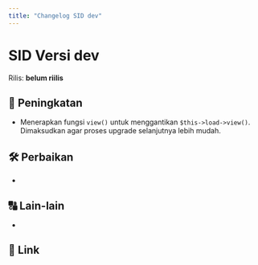 ```yaml
---
title: "Changelog SID dev"
---
```


# SID Versi dev

Rilis: __belum riilis__

## :rocket: Peningkatan
- Menerapkan fungsi `view()` untuk menggantikan `$this->load->view()`. Dimaksudkan
  agar proses upgrade selanjutnya lebih mudah.

## :hammer_and_wrench: Perbaikan
-

## :capital_abcd: Lain-lain
-

## :link: Link

